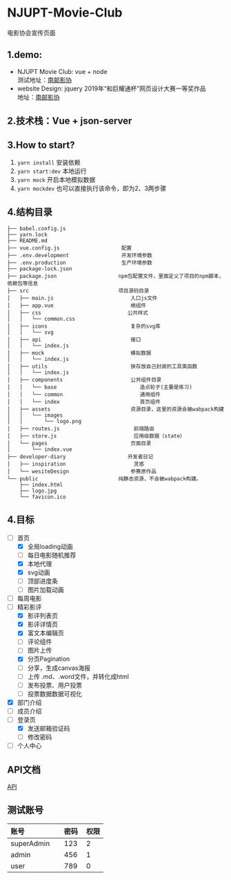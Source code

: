 # NJUPT-Movie-Club
电影协会宣传页面

## 1.demo:

+ NJUPT Movie Club: vue + node  
测试地址：[南邮影协](http://xichi.xyz/test) 
+ website Design: jquery
2019年“和巨耀通杯”网页设计大赛一等奖作品  
地址：[南邮影协](http://xichi.xyz/NJUPTMovieClub)

## 2.技术栈：Vue + json-server

## 3.How to start?

1.  `yarn install` 安装依赖
2.  `yarn start:dev` 本地运行
3.  `yarn mock`    开启本地模拟数据
4.  `yarn mockdev` 也可以直接执行该命令，即为2、3两步骤

## 4.结构目录

    ├── babel.config.js 
    ├── yarn.lock
    ├── README.md   
    ├── vue.config.js                    配置  
    ├── .env.development                 开发环境参数
    ├── .env.production                  生产环境参数                
    ├── package-lock.json
    ├── package.json                    npm包配置文件，里面定义了项目的npm脚本，依赖包等信息
    ├── src                             项目源码目录    
    │   ├── main.js                         入口js文件
    │   ├── app.vue                         根组件
    │   ├── css                            公共样式   
    │   │   └── common.css
    │   ├── icons                           复杂的svg库
    │   │   └── svg   
    │   ├── api                             接口
    │   │   └── index.js    
    │   ├── mock                            模拟数据
    │   │   └── index.js            
    │   ├── utils                           狭存放自己封装的工具类函数
    │   │   └── index.js    
    │   ├── components                      公共组件目录
    │   │   └── base                           造点轮子(主要是练习)
    │   │   └── common                         通用组件
    │   │   └── index                          首页组件
    │   ├── assets                          资源目录，这里的资源会被wabpack构建
    │   │   └── images
    │   │       └── logo.png
    │   ├── routes.js                        前端路由
    │   ├── store.js                         应用级数据（state）
    │   └── pages                           页面目录
    │       └── index.vue
    ├── developer-diary                    开发者日记    
    │   ├── inspiration                      灵感
    │   └── wesiteDesign                    参赛原作品        
    └── public                          纯静态资源，不会被wabpack构建。
        ├── index.html
        ├── logo.jpg                         
        └── favicon.ico   

## 4.目标

- [ ] 首页
  - [x] 全局loading动画
  - [ ] 每日电影随机推荐
  - [x] 本地代理
  - [x] svg动画
  - [ ] 顶部进度条
  - [ ] 图片加载动画
- [ ] 每周电影
- [ ] 精彩影评
  - [x] 影评列表页
  - [x] 影评详情页
  - [x] 富文本编辑页
  - [ ] 评论组件
  - [ ] 图片上传
  - [x] 分页Pagination
  - [ ] 分享，生成canvas海报
  - [ ] 上传 .md、.word文件，并转化成html
  - [ ] 发布投票、用户投票
  - [ ] 投票数据数据可视化
- [x] 部门介绍
- [ ] 成员介绍
- [ ] 登录页
  - [x] 发送邮箱验证码
  - [ ] 修改密码
- [ ] 个人中心

## API文档

[API](./API.md)

## 测试账号

|账号|密码|权限|
|:-----|:------|:-----|
|superAdmin      |123 | 2 |
|admin     |456  | 1 |
|user     |789 | 0 |

